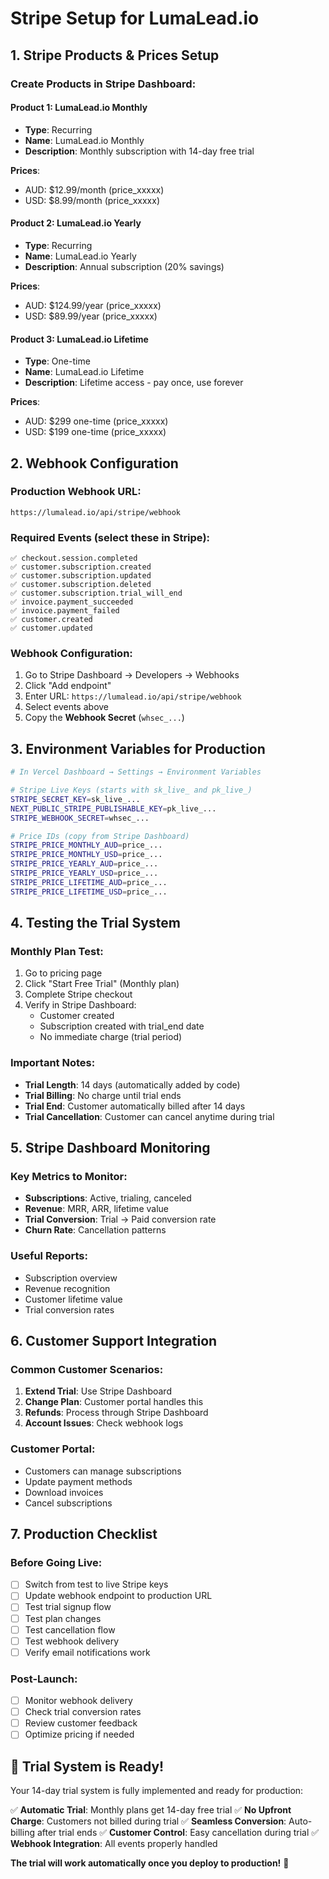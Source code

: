 # Stripe Setup for LumaLead.io

## 1. Stripe Products & Prices Setup

### Create Products in Stripe Dashboard:

#### Product 1: LumaLead.io Monthly
- **Type**: Recurring
- **Name**: LumaLead.io Monthly
- **Description**: Monthly subscription with 14-day free trial

**Prices**:
- AUD: $12.99/month (price_xxxxx)
- USD: $8.99/month (price_xxxxx)

#### Product 2: LumaLead.io Yearly  
- **Type**: Recurring
- **Name**: LumaLead.io Yearly
- **Description**: Annual subscription (20% savings)

**Prices**:
- AUD: $124.99/year (price_xxxxx)
- USD: $89.99/year (price_xxxxx)

#### Product 3: LumaLead.io Lifetime
- **Type**: One-time
- **Name**: LumaLead.io Lifetime
- **Description**: Lifetime access - pay once, use forever

**Prices**:
- AUD: $299 one-time (price_xxxxx)
- USD: $199 one-time (price_xxxxx)

## 2. Webhook Configuration

### Production Webhook URL:
```
https://lumalead.io/api/stripe/webhook
```

### Required Events (select these in Stripe):
```
✅ checkout.session.completed
✅ customer.subscription.created
✅ customer.subscription.updated
✅ customer.subscription.deleted
✅ customer.subscription.trial_will_end
✅ invoice.payment_succeeded
✅ invoice.payment_failed
✅ customer.created
✅ customer.updated
```

### Webhook Configuration:
1. Go to Stripe Dashboard → Developers → Webhooks
2. Click "Add endpoint"
3. Enter URL: `https://lumalead.io/api/stripe/webhook`
4. Select events above
5. Copy the **Webhook Secret** (`whsec_...`)

## 3. Environment Variables for Production

```bash
# In Vercel Dashboard → Settings → Environment Variables

# Stripe Live Keys (starts with sk_live_ and pk_live_)
STRIPE_SECRET_KEY=sk_live_...
NEXT_PUBLIC_STRIPE_PUBLISHABLE_KEY=pk_live_...
STRIPE_WEBHOOK_SECRET=whsec_...

# Price IDs (copy from Stripe Dashboard)
STRIPE_PRICE_MONTHLY_AUD=price_...
STRIPE_PRICE_MONTHLY_USD=price_...
STRIPE_PRICE_YEARLY_AUD=price_...
STRIPE_PRICE_YEARLY_USD=price_...
STRIPE_PRICE_LIFETIME_AUD=price_...
STRIPE_PRICE_LIFETIME_USD=price_...
```

## 4. Testing the Trial System

### Monthly Plan Test:
1. Go to pricing page
2. Click "Start Free Trial" (Monthly plan)
3. Complete Stripe checkout
4. Verify in Stripe Dashboard:
   - Customer created
   - Subscription created with trial_end date
   - No immediate charge (trial period)

### Important Notes:
- **Trial Length**: 14 days (automatically added by code)
- **Trial Billing**: No charge until trial ends
- **Trial End**: Customer automatically billed after 14 days
- **Trial Cancellation**: Customer can cancel anytime during trial

## 5. Stripe Dashboard Monitoring

### Key Metrics to Monitor:
- **Subscriptions**: Active, trialing, canceled
- **Revenue**: MRR, ARR, lifetime value
- **Trial Conversion**: Trial → Paid conversion rate
- **Churn Rate**: Cancellation patterns

### Useful Reports:
- Subscription overview
- Revenue recognition
- Customer lifetime value
- Trial conversion rates

## 6. Customer Support Integration

### Common Customer Scenarios:
1. **Extend Trial**: Use Stripe Dashboard
2. **Change Plan**: Customer portal handles this
3. **Refunds**: Process through Stripe Dashboard
4. **Account Issues**: Check webhook logs

### Customer Portal:
- Customers can manage subscriptions
- Update payment methods
- Download invoices
- Cancel subscriptions

## 7. Production Checklist

### Before Going Live:
- [ ] Switch from test to live Stripe keys
- [ ] Update webhook endpoint to production URL
- [ ] Test trial signup flow
- [ ] Test plan changes
- [ ] Test cancellation flow
- [ ] Test webhook delivery
- [ ] Verify email notifications work

### Post-Launch:
- [ ] Monitor webhook delivery
- [ ] Check trial conversion rates
- [ ] Review customer feedback
- [ ] Optimize pricing if needed

## 🎯 Trial System is Ready!

Your 14-day trial system is fully implemented and ready for production:

✅ **Automatic Trial**: Monthly plans get 14-day free trial
✅ **No Upfront Charge**: Customers not billed during trial
✅ **Seamless Conversion**: Auto-billing after trial ends
✅ **Customer Control**: Easy cancellation during trial
✅ **Webhook Integration**: All events properly handled

**The trial will work automatically once you deploy to production!** 🚀
